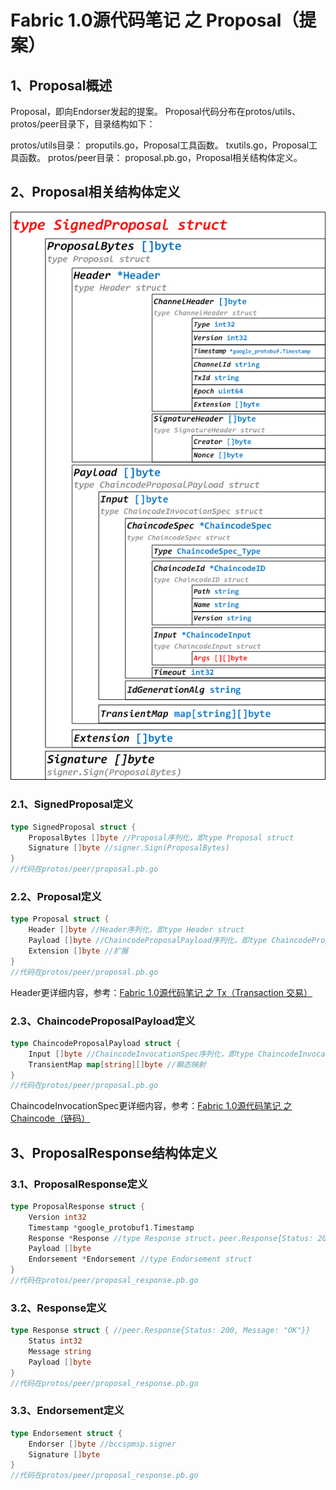 # Fabric 1.0源代码笔记 之 Proposal（提案）

## 1、Proposal概述

Proposal，即向Endorser发起的提案。
Proposal代码分布在protos/utils、protos/peer目录下，目录结构如下：

protos/utils目录：
	proputils.go，Proposal工具函数。
	txutils.go，Proposal工具函数。
protos/peer目录：
	proposal.pb.go，Proposal相关结构体定义。

## 2、Proposal相关结构体定义

![](SignedProposal.png)

### 2.1、SignedProposal定义

```go
type SignedProposal struct {
	ProposalBytes []byte //Proposal序列化，即type Proposal struct
	Signature []byte //signer.Sign(ProposalBytes)
}
//代码在protos/peer/proposal.pb.go
```

### 2.2、Proposal定义

```go
type Proposal struct {
	Header []byte //Header序列化，即type Header struct
	Payload []byte //ChaincodeProposalPayload序列化，即type ChaincodeProposalPayload struct
	Extension []byte //扩展
}
//代码在protos/peer/proposal.pb.go
```

Header更详细内容，参考：[Fabric 1.0源代码笔记 之 Tx（Transaction 交易）](../tx/README.md)

### 2.3、ChaincodeProposalPayload定义

```go
type ChaincodeProposalPayload struct {
	Input []byte //ChaincodeInvocationSpec序列化，即type ChaincodeInvocationSpec struct
	TransientMap map[string][]byte //瞬态映射
}
//代码在protos/peer/proposal.pb.go
```

ChaincodeInvocationSpec更详细内容，参考：[Fabric 1.0源代码笔记 之 Chaincode（链码）](../chaincode/README.md)

## 3、ProposalResponse结构体定义

### 3.1、ProposalResponse定义

```go
type ProposalResponse struct {
	Version int32
	Timestamp *google_protobuf1.Timestamp
	Response *Response //type Response struct，peer.Response{Status: 200, Message: "OK"}}
	Payload []byte
	Endorsement *Endorsement //type Endorsement struct
}
//代码在protos/peer/proposal_response.pb.go
```

### 3.2、Response定义

```go
type Response struct { //peer.Response{Status: 200, Message: "OK"}}
	Status int32
	Message string
	Payload []byte
}
//代码在protos/peer/proposal_response.pb.go
```

### 3.3、Endorsement定义

```go
type Endorsement struct {
	Endorser []byte //bccspmsp.signer
	Signature []byte
}
//代码在protos/peer/proposal_response.pb.go
```